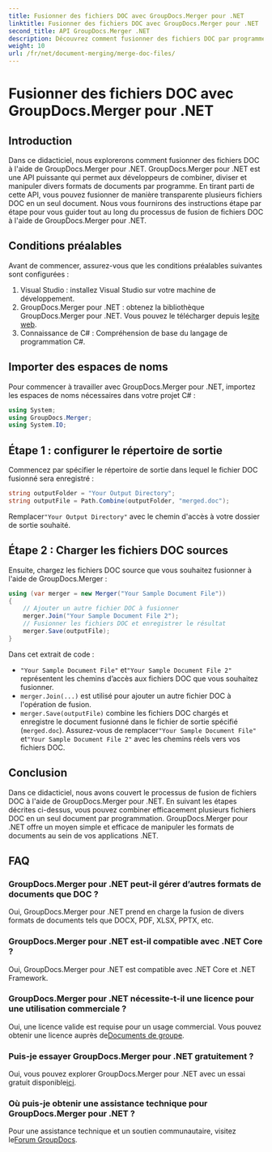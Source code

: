 ```yaml
---
title: Fusionner des fichiers DOC avec GroupDocs.Merger pour .NET
linktitle: Fusionner des fichiers DOC avec GroupDocs.Merger pour .NET
second_title: API GroupDocs.Merger .NET
description: Découvrez comment fusionner des fichiers DOC par programme à l'aide de GroupDocs.Merger pour .NET. Suivez notre guide étape par étape pour combiner de manière transparente plusieurs documents en un seul.
weight: 10
url: /fr/net/document-merging/merge-doc-files/
---
```


# Fusionner des fichiers DOC avec GroupDocs.Merger pour .NET

## Introduction
Dans ce didacticiel, nous explorerons comment fusionner des fichiers DOC à l'aide de GroupDocs.Merger pour .NET. GroupDocs.Merger pour .NET est une API puissante qui permet aux développeurs de combiner, diviser et manipuler divers formats de documents par programme. En tirant parti de cette API, vous pouvez fusionner de manière transparente plusieurs fichiers DOC en un seul document. Nous vous fournirons des instructions étape par étape pour vous guider tout au long du processus de fusion de fichiers DOC à l'aide de GroupDocs.Merger pour .NET.
## Conditions préalables
Avant de commencer, assurez-vous que les conditions préalables suivantes sont configurées :
1. Visual Studio : installez Visual Studio sur votre machine de développement.
2.  GroupDocs.Merger pour .NET : obtenez la bibliothèque GroupDocs.Merger pour .NET. Vous pouvez le télécharger depuis le[site web](https://releases.groupdocs.com/merger/net/).
3. Connaissance de C# : Compréhension de base du langage de programmation C#.
## Importer des espaces de noms
Pour commencer à travailler avec GroupDocs.Merger pour .NET, importez les espaces de noms nécessaires dans votre projet C# :
```csharp
using System; 
using GroupDocs.Merger;
using System.IO;
```
## Étape 1 : configurer le répertoire de sortie
Commencez par spécifier le répertoire de sortie dans lequel le fichier DOC fusionné sera enregistré :
```csharp
string outputFolder = "Your Output Directory";
string outputFile = Path.Combine(outputFolder, "merged.doc");
```
 Remplacer`"Your Output Directory"` avec le chemin d'accès à votre dossier de sortie souhaité.
## Étape 2 : Charger les fichiers DOC sources
Ensuite, chargez les fichiers DOC source que vous souhaitez fusionner à l'aide de GroupDocs.Merger :
```csharp
using (var merger = new Merger("Your Sample Document File"))
{
    // Ajouter un autre fichier DOC à fusionner
    merger.Join("Your Sample Document File 2");
    // Fusionner les fichiers DOC et enregistrer le résultat
    merger.Save(outputFile);
}
```
Dans cet extrait de code :
- `"Your Sample Document File"` et`"Your Sample Document File 2"` représentent les chemins d’accès aux fichiers DOC que vous souhaitez fusionner.
- `merger.Join(...)` est utilisé pour ajouter un autre fichier DOC à l'opération de fusion.
- `merger.Save(outputFile)` combine les fichiers DOC chargés et enregistre le document fusionné dans le fichier de sortie spécifié (`merged.doc`).
 Assurez-vous de remplacer`"Your Sample Document File"` et`"Your Sample Document File 2"` avec les chemins réels vers vos fichiers DOC.
## Conclusion
Dans ce didacticiel, nous avons couvert le processus de fusion de fichiers DOC à l'aide de GroupDocs.Merger pour .NET. En suivant les étapes décrites ci-dessus, vous pouvez combiner efficacement plusieurs fichiers DOC en un seul document par programmation. GroupDocs.Merger pour .NET offre un moyen simple et efficace de manipuler les formats de documents au sein de vos applications .NET.

## FAQ
### GroupDocs.Merger pour .NET peut-il gérer d’autres formats de documents que DOC ?
Oui, GroupDocs.Merger pour .NET prend en charge la fusion de divers formats de documents tels que DOCX, PDF, XLSX, PPTX, etc.
### GroupDocs.Merger pour .NET est-il compatible avec .NET Core ?
Oui, GroupDocs.Merger pour .NET est compatible avec .NET Core et .NET Framework.
### GroupDocs.Merger pour .NET nécessite-t-il une licence pour une utilisation commerciale ?
 Oui, une licence valide est requise pour un usage commercial. Vous pouvez obtenir une licence auprès de[Documents de groupe](https://purchase.groupdocs.com/buy).
### Puis-je essayer GroupDocs.Merger pour .NET gratuitement ?
 Oui, vous pouvez explorer GroupDocs.Merger pour .NET avec un essai gratuit disponible[ici](https://releases.groupdocs.com/).
### Où puis-je obtenir une assistance technique pour GroupDocs.Merger pour .NET ?
 Pour une assistance technique et un soutien communautaire, visitez le[Forum GroupDocs](https://forum.groupdocs.com/c/merger/32).